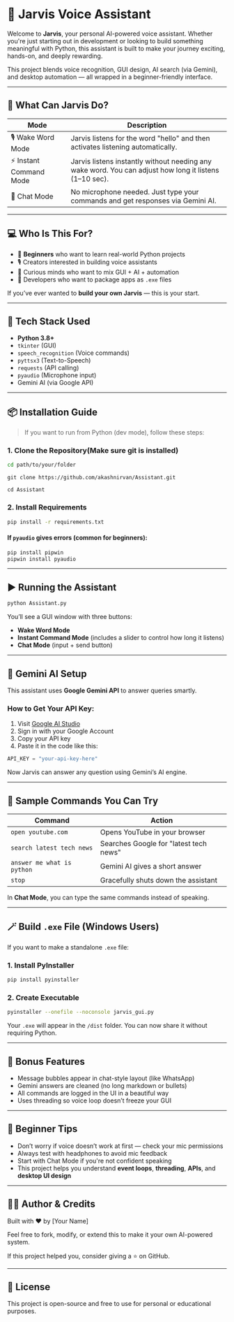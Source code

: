 # 🤖 Jarvis Voice Assistant

Welcome to **Jarvis**, your personal AI-powered voice assistant. Whether you're just starting out in development or looking to build something meaningful with Python, this assistant is built to make your journey exciting, hands-on, and deeply rewarding.

This project blends voice recognition, GUI design, AI search (via Gemini), and desktop automation — all wrapped in a beginner-friendly interface.

---

## 🚀 What Can Jarvis Do?

| Mode                   | Description                                                                                            |
| ---------------------- | ------------------------------------------------------------------------------------------------------ |
| 🎙 Wake Word Mode      | Jarvis listens for the word "hello" and then activates listening automatically.                        |
| ⚡ Instant Command Mode | Jarvis listens instantly without needing any wake word. You can adjust how long it listens (1–10 sec). |
| 💬 Chat Mode           | No microphone needed. Just type your commands and get responses via Gemini AI.                         |

---

## 💻 Who Is This For?

* 🧒 **Beginners** who want to learn real-world Python projects
* 🎙 Creators interested in building voice assistants
* 🧠 Curious minds who want to mix GUI + AI + automation
* 💼 Developers who want to package apps as `.exe` files

If you’ve ever wanted to **build your own Jarvis** — this is your start.

---

## 🧰 Tech Stack Used

* **Python 3.8+**
* `tkinter` (GUI)
* `speech_recognition` (Voice commands)
* `pyttsx3` (Text-to-Speech)
* `requests` (API calling)
* `pyaudio` (Microphone input)
* Gemini AI (via Google API)

---

## 📦 Installation Guide

> If you want to run from Python (dev mode), follow these steps:

### 1. Clone the Repository(Make sure git is installed)

```bash
cd path/to/your/folder
```
```
git clone https://github.com/akashnirvan/Assistant.git
```
```
cd Assistant
```

### 2. Install Requirements

```bash
pip install -r requirements.txt
```

#### If `pyaudio` gives errors (common for beginners):

```bash
pip install pipwin
pipwin install pyaudio
```

---

## ▶️ Running the Assistant

```bash
python Assistant.py
```

You’ll see a GUI window with three buttons:

* **Wake Word Mode**
* **Instant Command Mode** (includes a slider to control how long it listens)
* **Chat Mode** (input + send button)

---

## 🔐 Gemini AI Setup

This assistant uses **Google Gemini API** to answer queries smartly.

### How to Get Your API Key:

1. Visit [Google AI Studio](https://aistudio.google.com/app/apikey)
2. Sign in with your Google Account
3. Copy your API key
4. Paste it in the code like this:

```python
API_KEY = "your-api-key-here"
```

Now Jarvis can answer any question using Gemini’s AI engine.

---

## 🧪 Sample Commands You Can Try

| Command                    | Action                                 |
| -------------------------- | -------------------------------------- |
| `open youtube.com`         | Opens YouTube in your browser          |
| `search latest tech news`  | Searches Google for "latest tech news" |
| `answer me what is python` | Gemini AI gives a short answer         |
| `stop`                     | Gracefully shuts down the assistant    |

In **Chat Mode**, you can type the same commands instead of speaking.

---

## 🪄 Build `.exe` File (Windows Users)

If you want to make a standalone `.exe` file:

### 1. Install PyInstaller

```bash
pip install pyinstaller
```

### 2. Create Executable

```bash
pyinstaller --onefile --noconsole jarvis_gui.py
```

Your `.exe` will appear in the `/dist` folder. You can now share it without requiring Python.

---

## 🌟 Bonus Features

* Message bubbles appear in chat-style layout (like WhatsApp)
* Gemini answers are cleaned (no long markdown or bullets)
* All commands are logged in the UI in a beautiful way
* Uses threading so voice loop doesn’t freeze your GUI

---

## 🧠 Beginner Tips

* Don’t worry if voice doesn’t work at first — check your mic permissions
* Always test with headphones to avoid mic feedback
* Start with Chat Mode if you're not confident speaking
* This project helps you understand **event loops**, **threading**, **APIs**, and **desktop UI design**

---

## 🧑‍💻 Author & Credits

Built with ❤️ by \[Your Name]

Feel free to fork, modify, or extend this to make it your own AI-powered system.

If this project helped you, consider giving a ⭐ on GitHub.

---

## 📜 License

This project is open-source and free to use for personal or educational purposes.
